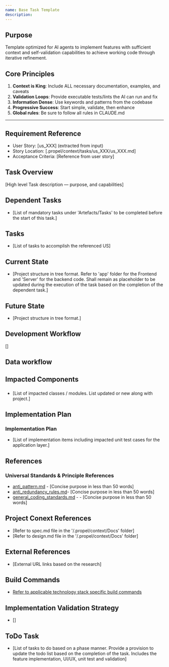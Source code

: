 ```yaml
---
name: Base Task Template
description: 
---
```


## Purpose
Template optimized for AI agents to implement features with sufficient context and self-validation capabilities to achieve working code through iterative refinement.

## Core Principles
1. **Context is King**: Include ALL necessary documentation, examples, and caveats
2. **Validation Loops**: Provide executable tests/lints the AI can run and fix
3. **Information Dense**: Use keywords and patterns from the codebase
4. **Progressive Success**: Start simple, validate, then enhance
5. **Global rules**: Be sure to follow all rules in CLAUDE.md

---

## Requirement Reference
- User Story: [us_XXX] (extracted from input)
- Story Location: [.propel/context/tasks/us_XXX/us_XXX.md]
- Acceptance Criteria: [Reference from user story]

## Task Overview
[High level Task description — purpose, and capabilities]

## Dependent Tasks
- [List of mandatory tasks under 'Artefacts/Tasks' to be completed before the start of this task.]

## Tasks
- [List of tasks to accomplish the referenced US]

## Current State
- [Project structure in tree format. Refer to 'app' folder for the Frontend and 'Server' for the backend code. Shall remain as placeholder to be updated during the execution of the task based on the completion of the dependent task.]

## Future State
- [Project structure in tree format.]

## Development Workflow
[]

## Data workflow

## Impacted Components
### <Tech Stack Layer> 
- [List of impacted classes / modules. List updated or new along with project.]

## Implementation Plan
### <Tech Stack Layer> Implementation Plan
- [List of implementation items including impacted unit test cases for the application layer.]


## References

### Universal Standards & Principle References
- [anti_pattern.md](../gotchas/anti_patterns.md) - [Concise purpose in less than 50 words]
- [anti_redundancy_rules.md](../gotchas/anti_redundancy_rules.md)- [Concise purpose in less than 50 words]
- [general_coding_standards.md](../gotchas/general_coding_standards.md) - - [Concise purpose in less than 50 words]

## Project Conext References
- [Refer to spec.md file in the '/.propel/context/Docs' folder]
- [Refer to design.md file in the '/.propel/context/Docs' folder]

## External References
- [External URL links based on the research]

## Build Commands
- [Refer to applicable technology stack specific build commands](../.propel/build/)

## Implementation Validation Strategy
- []

## ToDo Task
- [List of tasks to do based on a phase manner. Provide a provision to update the todo list based on the completion of the task. Includes the feature implementation, UI/UX, unit test and validation]
